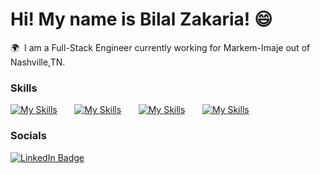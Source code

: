 Hi! My name is Bilal Zakaria! 😄
========================================================================================================================================

🌍  I am a Full-Stack Engineer currently working for Markem-Imaje out of Nashville,TN.
<br/>

### Skills

[![My Skills](https://skillicons.dev/icons?i=html,css)](https://skillicons.dev) &nbsp;&nbsp;&nbsp;&nbsp;&nbsp; 
[![My Skills](https://skillicons.dev/icons?i=js,react)](https://skillicons.dev) &nbsp;&nbsp;&nbsp;&nbsp;&nbsp; 
[![My Skills](https://skillicons.dev/icons?i=python)](https://skillicons.dev) &nbsp;&nbsp;&nbsp;&nbsp;&nbsp; 
[![My Skills](https://skillicons.dev/icons?i=mysql,net)](https://skillicons.dev)
<br/>

### Socials

<div id="badges">
  <a href="https://www.linkedin.com/in/bilalfzakaria/">
    <img src="https://img.shields.io/badge/LinkedIn-blue?style=for-the-badge&logo=linkedin&logoColor=white" alt="LinkedIn Badge"/>
  </a>
</div>
